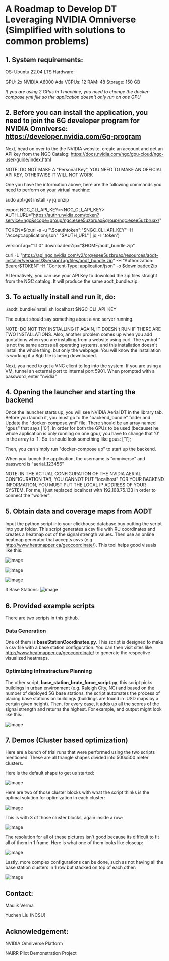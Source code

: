 # A Roadmap to Develop DT Leveraging NVIDIA Omniverse (Simplified with solutions to common problems)

## 1. System requirements:

OS: Ubuntu 22.04 LTS
Hardware: 

  GPU: 2x NVIDIA A6000 Ada 
  VCPUs: 12
  RAM: 48
  Storage: 150 GB

*If you are using 2 GPus in 1 machine, you need to change the docker-compose.yml file so the application doesn't only run on one GPU*


## 2. Before you can install the application, you need to join the 6G developer program for NVIDIA Omniverse: https://developer.nvidia.com/6g-program
Next, head on over to the the NVIDIA website, create an account and get an API key from the NGC Catalog: https://docs.nvidia.com/ngc/gpu-cloud/ngc-user-guide/index.html

NOTE: DO NOT MAKE A "Personal Key", YOU NEED TO MAKE AN OFFICIAL API KEY, OTHERWISE IT WILL NOT WORK


One you have the information above, here are the following commands you need to perform on your virtual machine:

sudo apt-get install -y jq unzip 

export NGC_CLI_API_KEY=<NGC_CLI_API_KEY>
AUTH_URL="https://authn.nvidia.com/token?service=ngc&scope=group/ngc:esee5uzbruax&group/ngc:esee5uzbruax/"

TOKEN=$(curl -s -u "\$oauthtoken":"$NGC_CLI_API_KEY" -H "Accept:application/json" "$AUTH_URL" | jq -r '.token')

versionTag="1.1.0"
downloadedZip="$HOME/aodt_bundle.zip"

curl -L "https://api.ngc.nvidia.com/v2/org/esee5uzbruax/resources/aodt-installer/versions/$versionTag/files/aodt_bundle.zip" -H "Authorization: Bearer$TOKEN" -H "Content-Type: application/json" -o $downloadedZip

ALternatively, you can use your API Key to download the zip files straight from the NGC catalog. It will produce the same aodt_bundle.zip.

## 3. To actually install and run it, do:

./aodt_bundle/install.sh localhost $NGC_CLI_API_KEY



The output should say something about a vnc server running.

NOTE: DO NOT TRY INSTALLING IT AGAIN, IT DOESN't RUN IF THERE ARE TWO INSTALLATIONS. Also, another problem comes up when you add quotations when you are installing from a website using curl. The symbol " is not the same across all operating systems, and this installation doesn't install the whole thing, but only the webpage. You will know the installation is working if a 8gb file is being downloaded.

Next, you need to get a VNC client to log into the system. If you are using a VM, tunnel an external port to internal port 5901. When prompted with a password, enter "nvidia"

## 4. Opening the launcher and starting the backend
Once the launcher starts up, you will see NVIDIA Aerial DT in the library tab. Before you launch it, you must go to the "backend_bundle" folder and Update the "docker-compose.yml" file. There should be an array named "gpus" that says ['0']. In order for both the GPUs to be used (becauset he whole application is only running on one gpu), you have to change that '0' in the array to '1'. So it should look something like gpus: ['1'];

Then, you can simply run "docker-compose up" to start up the backend. 

When you launch the application, the username is "omniverse" and password is "aerial_123456" 

NOTE: IN THE ACTUAL CONFIGURATION OF THE NVIDIA AERIAL CONFIGURATION TAB, YOU CANNOT PUT "localhost" FOR YOUR BACKEND INFORMATION, YOU MUST PUT THE LOCAL IP ADDRESS OF YOUR SYSTEM. For me, I just replaced localhost with 192.168.75.133 in order to connect the "worker".


## 5. Obtain data and coverage maps from AODT

Input the python script into your clickhouse database buy putting the script into your folder. This script generates a csv file with RU coordinates and creates a heatmap out of the signal strength values. Then use an online heatmap generator that accepts csvs (e.g. http://www.heatmapper.ca/geocoordinate/). This tool helps good visuals like this:


![image](https://github.com/user-attachments/assets/38e1231a-bd23-4609-97d3-3d42df15d637)

![image](https://github.com/user-attachments/assets/58ad7342-1d78-47e3-b11b-a1e8057c3715)

![image](https://github.com/user-attachments/assets/840cd2f4-9790-4920-ad3d-a31972423755)

3 Base Stations:
![image](https://github.com/user-attachments/assets/2b83c732-c665-4f77-820c-a0d5ba490d7b)





## 6. Provided example scripts

There are two scripts in this github.

### Data Generation 
One of them is **baseStationCoordinates.py**. This script is designed to make a csv file with a base station configuration. You can then visit sites like http://www.heatmapper.ca/geocoordinate/ to generate the respective visualized heatmaps.

### Optimizing Infrastracture Planning 
The other script, **base_station_brute_force_script.py**, this script picks buildings in urban environment (e.g. Raleigh City, NC) and based on the number of deployed 5G base stations, the script automates the process of placing base stations on buildings (buildings are found in .USD maps by a certain given height). Then, for every case, it adds up all the scores of the signal strength and returns the highest. For example, and output might look like this:




![image](https://github.com/user-attachments/assets/92963036-80c1-474e-bb51-0b0580e5f9c9)



## 7. Demos (Cluster based optimization)

Here are a bunch of trial runs that were performed using the two scripts mentioned. These are all triangle shapes divided into 500x500 meter clusters.



Here is the default shape to get us started:

![image](https://github.com/user-attachments/assets/691b8dcb-28fc-4e59-8708-89e933efd1ba)




Here are two of those cluster blocks with what the script thinks is the optimal solution for optimization in each cluster:


![image](https://github.com/user-attachments/assets/5f971515-159e-4360-a501-d28f384a9640)




This is with 3 of those cluster blocks, again inside a row:

![image](https://github.com/user-attachments/assets/4c8ba79e-7935-40f5-af42-a18fbb8b2a30)



The resolution for all of these pictures isn't good because its difficult to fit all of them in 1 frame. Here is what one of them looks like closeup:


![image](https://github.com/user-attachments/assets/79d0016c-a2f7-4898-a3f0-49eea525c0a3)



Lastly, more complex configurations can be done, such as not having all the base station clusters in 1 row but stacked on top of each other:

![image](https://github.com/user-attachments/assets/fbf931a0-b370-4392-beaa-279a93b4c3b5)




## Contact:
Maulik Verma

Yuchen Liu (NCSU) 

## Acknowledgement:
NVIDIA Omniverse Platform 

NAIRR Pilot Demonstration Project




